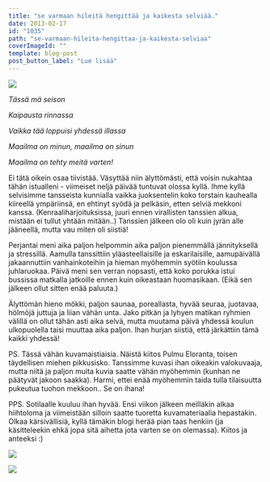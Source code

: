 ```yaml
---
title: "se varmaan hileitä hengittää ja kaikesta selviää."
date: 2013-02-17
id: "1035"
path: "se-varmaan-hileita-hengittaa-ja-kaikesta-selviaa"
coverImageId: ""
template: blog-post
post_button_label: "Lue lisää"
---
```


[![](/images/hohooo.jpg)](http://3.bp.blogspot.com/-f3YnHA6T60Q/USEn5v9EqPI/AAAAAAAAFOo/WiZt2hpjwYk/s1600/hohooo.jpg)

_Tässä mä seison_

_Kaipausta rinnassa_

_Vaikka tää loppuisi yhdessä illassa_

_Maailma on minun, maailma on sinun_

_Maailma on tehty meitä varten!_

Ei tätä oikein osaa tiivistää. Väsyttää niin älyttömästi, että voisin nukahtaa tähän istualleni - viimeiset neljä päivää tuntuvat olossa kyllä. Ihme kyllä selvisimme tansseista kunnialla vaikka juoksentelin koko torstain kauhealla kiireellä ympäriinsä, en ehtinyt syödä ja pelkäsin, etten selviä mekkoni kanssa. (Kenraaliharjoituksissa, juuri ennen virallisten tanssien alkua, mistään ei tullut yhtään mitään..) Tanssien jälkeen olo oli kuin jyrän alle jääneellä, mutta vau miten oli siistiä!

Perjantai meni aika paljon helpommin aika paljon pienemmällä jännityksellä ja stressillä. Aamulla tanssittiin yläasteellaisille ja eskarilaisille, aamupäivällä jakaannuttiin vanhainkoteihin ja hieman myöhemmin syötiin koulussa juhlaruokaa. Päivä meni sen verran nopsasti, että koko porukka istui bussissa matkalla jatkoille ennen kuin oikeastaan huomasikaan. (Eikä sen jälkeen ollut sitten enää paluuta.)

Älyttömän hieno mökki, paljon saunaa, poreallasta, hyvää seuraa, juotavaa, hölmöjä juttuja ja liian vähän unta. Jako pitkän ja lyhyen matikan ryhmien välillä on ollut tähän asti aika selvä, mutta muutama päivä yhdessä koulun ulkopuolella taisi muuttaa aika paljon. Ihan hurjan siistiä, että järkättiin tämä kaikki yhdessä!

PS. Tässä vähän kuvamaistiaisia. Näistä kiitos Pulmu Eloranta, toisen täydellisen miehen pikkusisko. Tanssimme kuvasi ihan oikeakin valokuvaaja, mutta niitä ja paljon muita kuvia saatte vähän myöhemmin (kunhan ne päätyvät jakoon saakka). Harmi, ettei enää myöhemmin taida tulla tilaisuutta pukeutua tuohon mekkoon.. Se on ihana!

PPS. Sotilaalle kuuluu ihan hyvää. Ensi viikon jälkeen meilläkin alkaa hiihtoloma ja viimeistään silloin saatte tuoretta kuvamateriaalia hepastakin. Olkaa kärsivällisiä, kyllä tämäkin blogi herää pian taas henkiin (ja käsitteleekin ehkä jopa sitä aihetta jota varten se on olemassa). Kiitos ja anteeksi :)

[![](/images/IMG_5164.jpg)](http://4.bp.blogspot.com/-gZgOXEWL0jo/USEoT2LNheI/AAAAAAAAFOw/vwkUY6lrhIE/s1600/IMG_5164.jpg)

[![](/images/ak.jpg)](http://3.bp.blogspot.com/-N7k9Mm9OLQY/USE106kIEdI/AAAAAAAAFO4/8criNb1xuug/s1600/ak.jpg)
